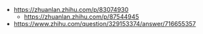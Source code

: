 - https://zhuanlan.zhihu.com/p/83074930
    - https://zhuanlan.zhihu.com/p/87544945
- https://www.zhihu.com/question/329153374/answer/716655357